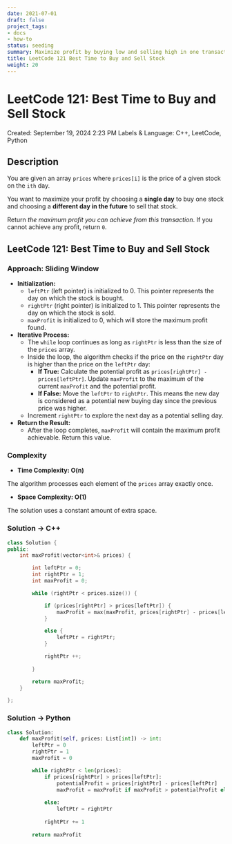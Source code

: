 ```yaml
---
date: 2021-07-01
draft: false
project_tags:
- docs
- how-to
status: seeding
summary: Maximize profit by buying low and selling high in one transaction.
title: LeetCode 121 Best Time to Buy and Sell Stock
weight: 20
---
```


# LeetCode 121: Best Time to Buy and Sell Stock

Created: September 19, 2024 2:23 PM
Labels & Language: C++, LeetCode, Python

## Description

You are given an array `prices` where `prices[i]` is the price of a given stock on the `ith` day.

You want to maximize your profit by choosing a **single day** to buy one stock and choosing a **different day in the future** to sell that stock.

Return *the maximum profit you can achieve from this transaction*. If you cannot achieve any profit, return `0`.

## LeetCode 121: Best Time to Buy and Sell Stock

### Approach: Sliding Window

- **Initialization:**
    - `leftPtr` (left pointer) is initialized to 0. This pointer represents the day on which the stock is bought.
    - `rightPtr` (right pointer) is initialized to 1. This pointer represents the day on which the stock is sold.
    - `maxProfit` is initialized to 0, which will store the maximum profit found.
- **Iterative Process:**
    - The `while` loop continues as long as `rightPtr` is less than the size of the `prices` array.
    - Inside the loop, the algorithm checks if the price on the `rightPtr` day is higher than the price on the `leftPtr` day:
        - **If True:** Calculate the potential profit as `prices[rightPtr] - prices[leftPtr]`. Update `maxProfit` to the maximum of the current `maxProfit` and the potential profit.
        - **If False:** Move the `leftPtr` to `rightPtr`. This means the new day is considered as a potential new buying day since the previous price was higher.
    - Increment `rightPtr` to explore the next day as a potential selling day.
- **Return the Result:**
    - After the loop completes, `maxProfit` will contain the maximum profit achievable. Return this value.

### Complexity

- **Time Complexity: O(n)**

The algorithm processes each element of the `prices` array exactly once.

- **Space Complexity: O(1)**

The solution uses a constant amount of extra space.

### Solution → C++

```cpp
class Solution {
public:
    int maxProfit(vector<int>& prices) {

        int leftPtr = 0;
        int rightPtr = 1;
        int maxProfit = 0;

        while (rightPtr < prices.size()) {

            if (prices[rightPtr] > prices[leftPtr]) {
                maxProfit = max(maxProfit, prices[rightPtr] - prices[leftPtr]);
            }

            else {
                leftPtr = rightPtr;
            }

            rightPtr ++;
            
        }

        return maxProfit;
    }

};
```

### Solution → Python

```python
class Solution:
    def maxProfit(self, prices: List[int]) -> int:
        leftPtr = 0
        rightPtr = 1
        maxProfit = 0

        while rightPtr < len(prices):
            if prices[rightPtr] > prices[leftPtr]:
                potentialProfit = prices[rightPtr] - prices[leftPtr]
                maxProfit = maxProfit if maxProfit > potentialProfit else potentialProfit
            
            else:
                leftPtr = rightPtr
            
            rightPtr += 1
        
        return maxProfit
```
